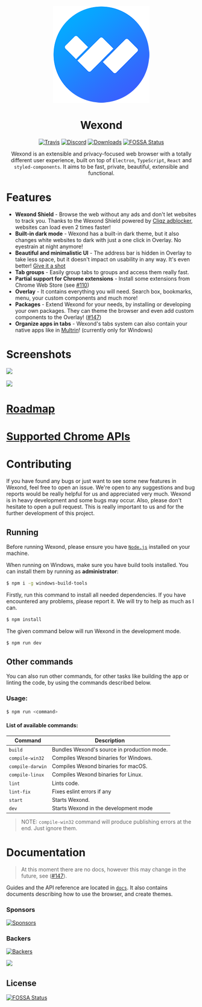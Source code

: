 <p align="center">
  <a href="https://wexond.net"><img src="static/app-icons/icon.png" width="256"></a>
</p>

<div align="center">
  <h1>Wexond</h1>

[![Travis](https://img.shields.io/travis/com/wexond/wexond.svg?style=flat-square)](https://travis-ci.com/wexond/wexond)
[![Discord](https://img.shields.io/discord/307605794680209409.svg?style=flat-square)](https://discord.gg/6dU6hC)
[![Downloads](https://img.shields.io/github/downloads/wexond/wexond/total.svg?style=flat-square)](https://github.com/wexond/wexond/releases)
[![FOSSA Status](https://app.fossa.io/api/projects/git%2Bgithub.com%2Fwexond%2Fwexond.svg?type=shield)](https://app.fossa.io/projects/git%2Bgithub.com%2Fwexond%2Fwexond?ref=badge_shield)

Wexond is an extensible and privacy-focused web browser with a totally different user experience, built on top of `Electron`, `TypeScript`, `React` and `styled-components`. It aims to be fast, private, beautiful, extensible and functional.

</div>

# Features

- **Wexond Shield** - Browse the web without any ads and don't let websites to track you. Thanks to the Wexond Shield powered by [Cliqz adblocker](https://github.com/cliqz-oss/adblocker), websites can load even 2 times faster!
- **Built-in dark mode** - Wexond has a built-in dark theme, but it also changes white websites to dark with just a one click in Overlay. No eyestrain at night anymore!
- **Beautiful and minimalistic UI** - The address bar is hidden in Overlay to take less space, but it doesn't impact on usability in any way. It's even better! [Give it a shot](https://wexond.net)
- **Tab groups** - Easily group tabs to groups and access them really fast.
- **Partial support for Chrome extensions** - Install some extensions from Chrome Web Store (see [#110](https://github.com/wexond/wexond/issues/110))
- **Overlay** - It contains everything you will need. Search box, bookmarks, menu, your custom components and much more!
- **Packages** - Extend Wexond for your needs, by installing or developing your own packages. They can theme the browser and even add custom components to the Overlay! ([#147](https://github.com/wexond/wexond/issues/147))
- **Organize apps in tabs** - Wexond's tabs system can also contain your native apps like in [Multrin](https://github.com/sentialx/multrin)! (currently only for Windows)

# Screenshots

![](https://wexond.net/img/screen.png)

![](https://wexond.net/img/screen2.gif)

# [Roadmap](https://github.com/wexond/wexond/projects)

# [Supported Chrome APIs](https://github.com/wexond/wexond/issues/110)

# Contributing

If you have found any bugs or just want to see some new features in Wexond, feel free to open an issue. We're open to any suggestions and bug reports would be really helpful for us and appreciated very much. Wexond is in heavy development and some bugs may occur. Also, please don't hesitate to open a pull request. This is really important to us and for the further development of this project.

## Running

Before running Wexond, please ensure you have [`Node.js`](https://nodejs.org/en/) installed on your machine.

When running on Windows, make sure you have build tools installed. You can install them by running as **administrator**:

```bash
$ npm i -g windows-build-tools
```

Firstly, run this command to install all needed dependencies. If you have encountered any problems, please report it. We will try to help as much as I can.

```bash
$ npm install
```

The given command below will run Wexond in the development mode.

```bash
$ npm run dev
```

## Other commands

You can also run other commands, for other tasks like building the app or linting the code, by using the commands described below.

### Usage:

```bash
$ npm run <command>
```

#### List of available commands:

| Command          | Description                                 |
| ---------------- | ------------------------------------------- |
| `build`          | Bundles Wexond's source in production mode. |
| `compile-win32`  | Compiles Wexond binaries for Windows.       |
| `compile-darwin` | Compiles Wexond binaries for macOS.         |
| `compile-linux`  | Compiles Wexond binaries for Linux.         |
| `lint`           | Lints code.                                 |
| `lint-fix`       | Fixes eslint errors if any                  |
| `start`          | Starts Wexond.                              |
| `dev`            | Starts Wexond in the development mode       |

> NOTE: `compile-win32` command will produce publishing errors at the end. Just ignore them.

# Documentation

> At this moment there are no docs, however this may change in the future, see ([#147](https://github.com/wexond/wexond/issues/147)).

Guides and the API reference are located in [`docs`](docs).
It also contains documents describing how to use the browser, and create themes.

### Sponsors

[![Sponsors](https://opencollective.com/wexond/tiers/sponsor.svg?avatarHeight=48)](https://opencollective.com/wexond)

### Backers

[![Backers](https://opencollective.com/wexond/tiers/backer.svg?avatarHeight=48)](https://opencollective.com/wexond)

<a href="https://digital-presence.agency/"><img src="https://i.imgur.com/iNY6XA4.jpg" width="256"></a>


## License
[![FOSSA Status](https://app.fossa.io/api/projects/git%2Bgithub.com%2Fwexond%2Fwexond.svg?type=large)](https://app.fossa.io/projects/git%2Bgithub.com%2Fwexond%2Fwexond?ref=badge_large)
